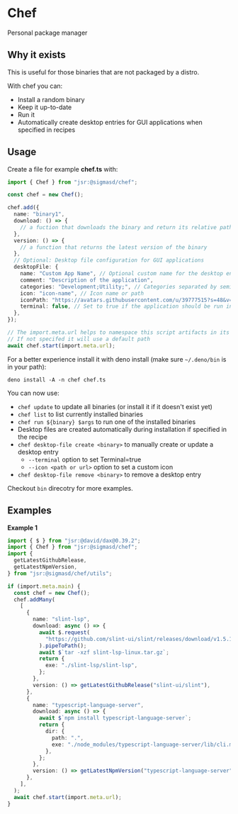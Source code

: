 # Chef

Personal package manager

## Why it exists

This is useful for those binaries that are not packaged by a distro.

With chef you can:

- Install a random binary
- Keep it up-to-date
- Run it
- Automatically create desktop entries for GUI applications when specified in
  recipes

## Usage

Create a file for example **chef.ts** with:

```typescript
import { Chef } from "jsr:@sigmasd/chef";

const chef = new Chef();

chef.add({
  name: "binary1",
  download: () => {
    // a fuction that downloads the binary and return its relative path
  },
  version: () => {
    // a function that returns the latest version of the binary
  },
  // Optional: Desktop file configuration for GUI applications
  desktopFile: {
    name: "Custom App Name", // Optional custom name for the desktop entry
    comment: "Description of the application",
    categories: "Development;Utility;", // Categories separated by semicolons
    icon: "icon-name", // Icon name or path
    iconPath: "https://avatars.githubusercontent.com/u/39777515?s=48&v=4", // Icon path or URL
    terminal: false, // Set to true if the application should be run in a terminal
  },
});

// The import.meta.url helps to namespace this script artifacts in its seprate path
// If not specifed it will use a default path
await chef.start(import.meta.url);
```

For a better experience install it with deno install (make sure `~/.deno/bin` is
in your path):

`deno install -A -n chef chef.ts`

You can now use:

- `chef update` to update all binaries (or install it if it doesn't exist yet)
- `chef list` to list currently installed binaries
- `chef run ${binary} $args` to run one of the installed binaries
- Desktop files are created automatically during installation if specified in
  the recipe
- `chef desktop-file create <binary>` to manually create or update a desktop
  entry
  - `--terminal` option to set Terminal=true
  - `--icon <path or url>` option to set a custom icon
- `chef desktop-file remove <binary>` to remove a desktop entry

Checkout `bin` direcotry for more examples.

## Examples

**Example 1**

```ts
import { $ } from "jsr:@david/dax@0.39.2";
import { Chef } from "jsr:@sigmasd/chef";
import {
  getLatestGithubRelease,
  getLatestNpmVersion,
} from "jsr:@sigmasd/chef/utils";

if (import.meta.main) {
  const chef = new Chef();
  chef.addMany(
    [
      {
        name: "slint-lsp",
        download: async () => {
          await $.request(
            "https://github.com/slint-ui/slint/releases/download/v1.5.1/slint-lsp-linux.tar.gz",
          ).pipeToPath();
          await $`tar -xzf slint-lsp-linux.tar.gz`;
          return {
            exe: "./slint-lsp/slint-lsp",
          };
        },
        version: () => getLatestGithubRelease("slint-ui/slint"),
      },
      {
        name: "typescript-language-server",
        download: async () => {
          await $`npm install typescript-language-server`;
          return {
            dir: {
              path: ".",
              exe: "./node_modules/typescript-language-server/lib/cli.mjs",
            },
          };
        },
        version: () => getLatestNpmVersion("typescript-language-server"),
      },
    ],
  );
  await chef.start(import.meta.url);
}
```
